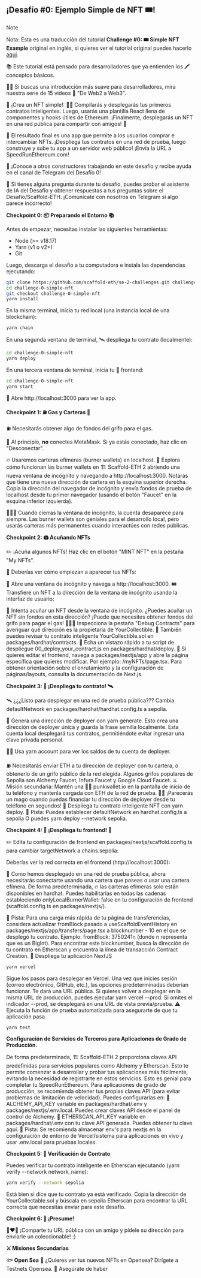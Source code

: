 ## ¡Desafío #0: Ejemplo Simple de NFT 🎟️!

> [!NOTE]
> Nota:
> Esta es una traducciòn del tutorial **Challenge #0: 🎟 Simple NFT Example** original en inglés, si quieres ver el
> tutorial original puedes hacerlo [aqui](https://speedrunethereum.com/challenge/simple-nft-example).
>

📚 Este tutorial está pensado para desarrolladores que ya entienden los 🖍️ conceptos básicos.

🧑‍🏫 Si buscas una introducción más suave para desarrolladores, mira nuestra serie de 15 videos 🎥 "De Web2 a Web3".

🎫 ¡Crea un NFT simple!:
👷‍♀️ Compilarás y desplegarás tus primeros contratos inteligentes. Luego, usarás una plantilla React llena de componentes y hooks útiles de Ethereum. ¡Finalmente, desplegarás un NFT en una red pública para compartir con amigos! 🚀

🌟 El resultado final es una app que permite a los usuarios comprar e intercambiar NFTs. ¡Despliega tus contratos en una red de prueba, luego construye y sube tu app a un servidor web público! ¡Envía la URL a SpeedRunEthereum.com!

💬 ¡Conoce a otros constructores trabajando en este desafío y recibe ayuda en el canal de Telegram del Desafío 0!

🤖 Si tienes alguna pregunta durante tu desafío, puedes probar el asistente de IA del Desafío y obtener respuestas a tus preguntas sobre el Desafío/Scaffold-ETH. ¡Comunícate con nosotros en Telegram si algo parece incorrecto!

**Checkpoint 0: 📦 Preparando el Entorno 📚**

Antes de empezar, necesitas instalar las siguientes herramientas:

- Node (>= v18.17)
- Yarn (v1 o v2+)
- Git

Luego, descarga el desafío a tu computadora e instala las dependencias ejecutando:

```bash
git clone https://github.com/scaffold-eth/se-2-challenges.git challenge-0-simple-nft
cd challenge-0-simple-nft
git checkout challenge-0-simple-nft
yarn install
```

En la misma terminal, inicia tu red local (una instancia local de una blockchain):

```bash
yarn chain
```

En una segunda ventana de terminal, 🛰️ despliega tu contrato (localmente):

```bash
cd challenge-0-simple-nft
yarn deploy
```

En una tercera ventana de terminal, inicia tu 📱 frontend:

```bash
cd challenge-0-simple-nft
yarn start
```

📱 Abre http://localhost:3000 para ver la app.

**Checkpoint 1: ⛽️ Gas y Carteras 👛**

⛽️ Necesitarás obtener algo de fondos del grifo para el gas.

🦊 Al principio, **no** conectes MetaMask. Si ya estás conectado, haz clic en "Desconectar".

🔥 Usaremos carteras efímeras (burner wallets) en localhost.
👛 Explora cómo funcionan las burner wallets en 🏗 Scaffold-ETH 2 abriendo una nueva ventana de incógnito y navegando a http://localhost:3000. Notarás que tiene una nueva dirección de cartera en la esquina superior derecha. Copia la dirección del navegador de incógnito y envía fondos de prueba de localhost desde tu primer navegador (usando el botón "Faucet" en la esquina inferior izquierda).

👨🏻‍🚒 Cuando cierras la ventana de incógnito, la cuenta desaparece para siempre. Las burner wallets son geniales para el desarrollo local, pero usarás carteras más permanentes cuando interactúes con redes públicas.

**Checkpoint 2: 🖨 Acuñando NFTs**

✏️ ¡Acuña algunos NFTs! Haz clic en el botón "MINT NFT" en la pestaña "My NFTs".

👀 Deberías ver cómo empiezan a aparecer tus NFTs:

👛 Abre una ventana de incógnito y navega a http://localhost:3000.
🎟️ Transfiere un NFT a la dirección de la ventana de incógnito usando la interfaz de usuario:

👛 Intenta acuñar un NFT desde la ventana de incógnito.
¿Puedes acuñar un NFT sin fondos en esta dirección? ¡Puede que necesites obtener fondos del grifo para pagar el gas!
🕵🏻‍♂️ Inspecciona la pestaña "Debug Contracts" para averiguar qué dirección es la propietaria de YourCollectible.
🔏 También puedes revisar tu contrato inteligente YourCollectible.sol en packages/hardhat/contracts.
💼 Echa un vistazo rápido a tu script de despliegue 00_deploy_your_contract.js en packages/hardhat/deploy.
📝 Si quieres editar el frontend, navega a packages/nextjs/app y abre la página específica que quieres modificar. Por ejemplo: /myNFTs/page.tsx. Para obtener orientación sobre el enrutamiento y la configuración de páginas/layouts, consulta la documentación de Next.js.

**Checkpoint 3: 💾 ¡Despliega tu contrato! 🛰️**

🛰️ ¿¿¿Listo para desplegar en una red de prueba pública???
Cambia defaultNetwork en packages/hardhat/hardhat.config.ts a sepolia.

🔐 Genera una dirección de deployer con yarn generate. Esto crea una dirección de deployer única y guarda la frase semilla localmente.
Esta cuenta local desplegará tus contratos, permitiéndote evitar ingresar una clave privada personal.

👩‍🚀 Usa yarn account para ver los saldos de tu cuenta de deployer.

⛽️ Necesitarás enviar ETH a tu dirección de deployer con tu cartera, o obtenerlo de un grifo público de la red elegida.
Algunos grifos populares de Sepolia son Alchemy Faucet, Infura Faucet y Google Cloud Faucet.
⚔️ Misión secundaria: Mantén una 🧑‍🎤 punkwallet.io en la pantalla de inicio de tu teléfono y mantenla cargada con ETH de la red de prueba. 🧙‍♂️ ¡Parecerás un mago cuando puedas financiar tu dirección de deployer desde tu teléfono en segundos!
🚀 Despliega tu contrato inteligente NFT con yarn deploy.
💬 Pista: Puedes establecer defaultNetwork en hardhat.config.ts a sepolia O puedes yarn deploy --network sepolia.

**Checkpoint 4: 🚢 ¡Despliega tu frontend! 🚁**

✏️ Edita tu configuración de frontend en packages/nextjs/scaffold.config.ts para cambiar targetNetwork a chains.sepolia:

Deberías ver la red correcta en el frontend (http://localhost:3000):

🦊 Como hemos desplegado en una red de prueba pública, ahora necesitarás conectarte usando una cartera que poseas o usar una cartera efímera. De forma predeterminada, 🔥 las carteras efímeras solo están disponibles en hardhat. Puedes habilitarlas en todas las cadenas estableciendo onlyLocalBurnerWallet: false en tu configuración de frontend (scaffold.config.ts en packages/nextjs/).

💬 Pista: Para una carga más rápida de tu página de transferencias, considera actualizar fromBlock pasado a useScaffoldEventHistory en packages/nextjs/app/transfers/page.tsx a blocknumber - 10 en el que se desplegó tu contrato. Ejemplo: fromBlock: 3750241n (donde n representa que es un BigInt). Para encontrar este blocknumber, busca la dirección de tu contrato en Etherscan y encuentra la línea de transacción Contract Creation.
🚀 Despliega tu aplicación NextJS

```bash
yarn vercel
```

Sigue los pasos para desplegar en Vercel. Una vez que inicies sesión (correo electrónico, GitHub, etc.), las opciones predeterminadas deberían funcionar. Te dará una URL pública.
Si quieres volver a desplegar en la misma URL de producción, puedes ejecutar yarn vercel --prod. Si omites el indicador --prod, se desplegará en una URL de vista previa/prueba.
⚠️ Ejecuta la función de prueba automatizada para asegurarte de que tu aplicación pasa

```bash
yarn test
```

**Configuración de Servicios de Terceros para Aplicaciones de Grado de Producción.**

De forma predeterminada, 🏗 Scaffold-ETH 2 proporciona claves API predefinidas para servicios populares como Alchemy y Etherscan. Esto te permite comenzar a desarrollar y probar tus aplicaciones más fácilmente, evitando la necesidad de registrarte en estos servicios.
Esto es genial para completar tu SpeedRunEthereum.
Para aplicaciones de grado de producción, se recomienda obtener tus propias claves API (para evitar problemas de limitación de velocidad). Puedes configurarlas en:
🔷 ALCHEMY_API_KEY variable en packages/hardhat/.env y packages/nextjs/.env.local. Puedes crear claves API desde el panel de control de Alchemy.
📃 ETHERSCAN_API_KEY variable en packages/hardhat/.env con tu clave API generada. Puedes obtener tu clave aquí.
💬 Pista: Se recomienda almacenar env's para nextjs en la configuración de entorno de Vercel/sistema para aplicaciones en vivo y usar .env.local para pruebas locales.

**Checkpoint 5: 📜 Verificación de Contrato**

Puedes verificar tu contrato inteligente en Etherscan ejecutando (yarn verify --network network_name):

```bash
yarn verify --network sepolia
```

Está bien si dice que tu contrato ya está verificado. Copia la dirección de YourCollectable.sol y búscala en sepolia Etherscan para encontrar la URL correcta que necesitas enviar para este desafío.

**Checkpoint 6: 💪 ¡Presume!**

👩‍❤️‍👨 ¡Comparte tu URL pública con un amigo y pídele su dirección para enviarle un coleccionable! :)

**⚔️ Misiones Secundarias**

🐟 **Open Sea**
🐃 ¿Quieres ver tus nuevos NFTs en Opensea? Dirígete a Testnets Opensea.
🎫 Asegúrate de haber
